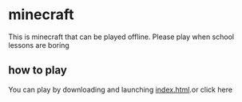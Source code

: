 # minecraft
This is minecraft that can be played offline. Please play when school lessons are boring
## how to play
You can play by downloading and launching [index.html](https://github.com/yuTool666/minecraft/blob/main/index.html).or click here
